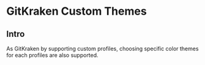 # GitKraken Custom Themes

## Intro
As GitKraken by supporting custom profiles, choosing specific color themes for each profiles are also supported. 
